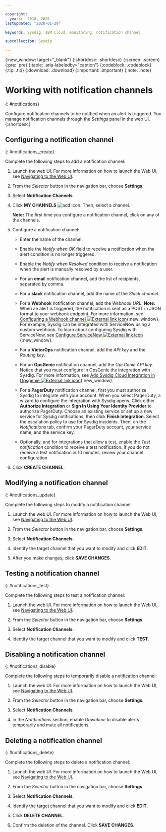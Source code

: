 ```yaml
---

copyright:
  years:  2018, 2020
lastupdated: "2020-01-29"

keywords: Sysdig, IBM Cloud, monitoring, notification channel

subcollection: Sysdig

---
```


{:new_window: target="_blank"}
{:shortdesc: .shortdesc}
{:screen: .screen}
{:pre: .pre}
{:table: .aria-labeledby="caption"}
{:codeblock: .codeblock}
{:tip: .tip}
{:download: .download}
{:important: .important}
{:note: .note}


# Working with notification channels
{: #notifications}

Configure notification channels to be notified when an alert is triggered. You manage notification channels through the *Settings* panel in the web UI.
{:shortdesc}
 

## Configuring a notification channel
{: #notifications_create}

Complete the following steps to add a notification channel:

1. Launch the web UI. For more information on how to launch the Web UI, see [Navigating to the Web UI](/docs/services/Monitoring-with-Sysdig?topic=Sysdig-launch#launch). 
    
2. From the *Selector* button in the navigation bar, choose **Settings**.

3. Select **Notification Channels**.

4. Click **MY CHANNELS** ![add icon](../images/add.png). Then, select a channel.

    **Note:** The first time you configure a notification channel, click on any of the channels.

5. Configure a notification channel:

    * Enter the name of the channel.

    * Enable the *Notify when OK* field to receive a notification when the alert condition is no longer triggered.

    * Enable the *Notify when Resolved* condition to receive a notification when the alert is manually resolved by a user.

    * For an **email** notification channel, add the list of recipients, separated by comma.

    * For a **slack** notification channel, add the name of the *Slack channel*.

    * For a **Webhook** notification channel, add the *Webhook URL*. **Note:** When an alert is triggered, the notification is sent as a POST in JSON format to your webhook endpoint. For more information, see [Configuring a Webhook channel ![External link icon](../../icons/launch-glyph.svg "External link icon")](https://docs.sysdig.com/en/configure-a-webhook-channel.html){:new_window}. For example, Sysdig can be integrated with ServiceNow using a custom webhook. To learn about configuring Sysdig with ServiceNow, see [Configure ServiceNow ![External link icon](../../icons/launch-glyph.svg "External link icon")](https://docs.sysdig.com/en/configure-servicenow.html){:new_window}.

    * For a **VictorOps** notification channel, add the *API key* and the *Routing key*.

    * For an **OpsGenie** notification channel, add the *OpsGenie API key*. Notice that you must configure in OpsGenie the integration with Sysdig. For more information, see [Add Sysdig Cloud Integration in Opsgenie ![External link icon](../../icons/launch-glyph.svg "External link icon")](https://docs.opsgenie.com/v1.0/docs/sysdig-cloud-integration){:new_window}.

    * For a **PagerDuty** notification channel, first you must authorize Sysdig to integrate with your account. When you select PagerDuty, a wizard to configure the integration with Sysdig opens. Click either **Authorize Integration** or **Sign In Using Your Identity Provider** to authorize PagerDuty. Choose an existing service or set up a new service for Sysdig notifications, then click **Finish Integration**. Select the escalation policy to use for Sysdig incidents. Then, on the *Notifications* tab, confirm your PagerDuty account, your service name, and the service key. 

    * Optionally, and for integrations that allow a test, enable the *Test notification* condition to receive a test notification. If you do not receive a test notification in 10 minutes, review your channel configuration. 

6. Click **CREATE CHANNEL**. 



## Modifying a notification channel
{: #notifications_update}

Complete the following steps to modify a notification channel:

1. Launch the web UI. For more information on how to launch the Web UI, see [Navigating to the Web UI](/docs/services/Monitoring-with-Sysdig?topic=Sysdig-launch#launch). 
    
2. From the *Selector* button in the navigation bar, choose **Settings**.

3. Select **Notification Channels**.

4. Identify the target channel that you want to modify and click **EDIT**.

5. After you make changes, click **SAVE CHANGES**.



## Testing a notification channel
{: #notifications_test}

Complete the following steps to test a notification channel:

1. Launch the web UI. For more information on how to launch the Web UI, see [Navigating to the Web UI](/docs/services/Monitoring-with-Sysdig?topic=Sysdig-launch#launch). 
    
2. From the *Selector* button in the navigation bar, choose **Settings**.

3. Select **Notification Channels**.

4. Identify the target channel that you want to modify and click **TEST**.



## Disabling a notification channel
{: #notifications_disable}

Complete the following steps to temporarily disable a notification channel:

1. Launch the web UI. For more information on how to launch the Web UI, see [Navigating to the Web UI](/docs/services/Monitoring-with-Sysdig?topic=Sysdig-launch#launch). 
    
2. From the *Selector* button in the navigation bar, choose **Settings**.

3. Select **Notification Channels**.

4. In the *Notifications* section, enable *Downtime* to disable alerts temporarily and mute all notifications.

## Deleting a notification channel
{: #notifications_delete}

Complete the following steps to delete a notification channel:

1. Launch the web UI. For more information on how to launch the Web UI, see [Navigating to the Web UI](/docs/services/Monitoring-with-Sysdig?topic=Sysdig-launch#launch). 
    
2. From the *Selector* button in the navigation bar, choose **Settings**.

3. Select **Notification Channels**.

4. Identify the target channel that you want to modify and click **EDIT**.

5. Click **DELETE CHANNEL**.

6. Confirm the deletion of the channel. Click **SAVE CHANGES**.




